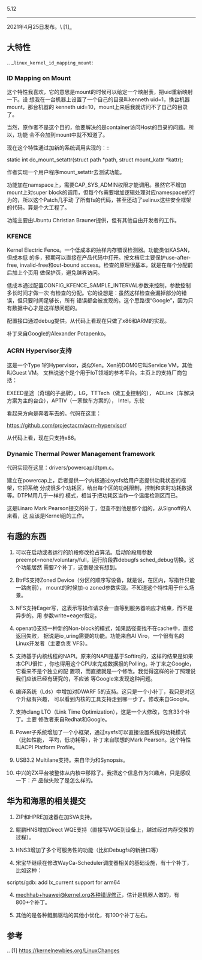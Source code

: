     
5.12
****
  
2021年4月25日发布。\ [1]_

## 大特性

.. _`linux_kernel_id_mapping_mount`:

### ID Mapping on Mount

这个特性我喜欢，它的意思是mount的时候可以给定一个映射表，把uid重新映射一下。设
想我在一台机器上设置了一个自己的目录叫kenneth uid=1，换台机器mount，那台机器的
kenneth uid=10，mount上来后我就访问不了自己的目录了。

当然，原作者不是这个目的，他要解决的是container访问Host的目录的问题。所以，功能
会不会加到mount中就不知道了。

现在这个特性通过加新的系统调用实现的：::

  static int do_mount_setattr(struct path *path, struct mount_kattr *kattr);

作者实现一个用户程序mount_setattr去测试功能。

功能加在namspace上，需要CAP_SYS_ADMIN权限才能调用。虽然它不增加mount上对super
block的调用，但每个fs需要增加逻辑处理对应namespace的行为的，所以这个Patch几乎动
了所有fs的代码，甚至还动了selinux这些安全框架的代码。算是个大工程了。

功能主要由Ubuntu Christian Brauner提供，但有其他自由开发者的工作。

### KFENCE


Kernel Electric Fence。一个低成本的抽样内存错误检测器。功能类似KASAN，但成本低
的多，预期可以直接在产品代码中打开。按文档它主要保护use-after-free,
invalid-free和out-bound access。检查的原理很基本，就是在每个分配前后加上个页用
做保护页，避免越界访问。

低成本通过配置CONFIG_KFENCE_SAMPLE_INTERVAL参数来控制，参数控制多长时间才做一次
有检查的分配。它的设想是：虽然这样检查会漏掉部分的错误，但只要时间足够长，所有
错误都会被发现的。这个思路很“Google”，因为只有数据中心才是这样想问题的。

配置接口通过debug提供。从代码上看现在只做了x86和ARM的实现。

补丁来自Google的Alexander Potapenko。

### ACRN Hypervisor支持


这是一个Type 1的Hypervisor，类似Xen。Xen的DOM0它叫Service VM，其他叫Guest VM。
文档说这个是个用于IoT领域的参考平台。主页上的支持厂商包括：

  EXEED星途（奇瑞的子品牌），LG，TTTech（做工业控制的），
  ADLink（车解决方案为主的台企），APTIV（一家做车方案的），
  Intel，东软

看起来方向是奔着车去的。代码在这里：

  https://github.com/projectacrn/acrn-hypervisor/

从代码上看，现在只支持x86。

### Dynamic Thermal Power Management framework


代码实现在这里：drivers/powercap/dtpm.c。

建立在powercap上，后者提供一个内核通过sysfs给用户态提供功耗状态的框架，它把系统
分成很多个功耗区，给出每个区的功耗限制，控制和实时功耗数据等。DTPM用几乎一样的
模式，相当于把功耗区当作一个温度检测区而已。

这是Linaro Mark Pearson提交的补丁，但查不到他是那个组的，从Signoff的人来看，这
应该是Kernel组的工作。

## 有趣的东西

1. 可以在启动或者运行的阶段修改抢占算法。启动阶段用参数
  preempt=none/voluntary/full，运行阶段靠debugfs sched_debug切换。这个功能居然
  需要7个补丁，这倒是没有想到。

2. BtrFS支持Zoned Device（分区的顺序写设备，就是说，在区内，写指针只能一路向前），
  mount的时候加-o zoned参数实现。不知道这个特性用于什么场景。

3. NFS支持Eager写，这表示写操作请求会一直等到服务器响应才结束，而不是异步的。用
  参数write=eager指定。

4. openat()支持一种新的Non-block的模式，如果路径查找不在cache中，直接返回失败，
  据说是io_uring需要的功能。功能来自Al Viro，一个很有名的Linux开发者（主要负责
  VFS）。

5. 支持基于内核线程的NAPI。原来的NAPI是基于Softirq的，这样的结果是如果本CPU很忙
  ，你也得用这个CPU来完成数据报的Polling。补丁来之Google，它看来不是个独立的配
  置项，而直接就是一个修改。我觉得这样的补丁照理说我们应该已经有研究的，不应该
  等Google来发现这种问题。

6. 编译系统（Lds）中增加对DWARF 5的支持。这只是一个小补丁，我只是对这个升级有兴趣，
  可以看到内核的工具支持走到哪一步了。修改来自Google。

7. 支持clang LTO（Link Time Optimization），这是一个大修改，包含33个补丁。主要
  修改者来自Redhat和Google。

8. Power子系统增加了一个小框架，通过sysfs可以直接设置系统的功耗模式（比如性能，
  平均，低功耗等），补丁来自联想的Mark Pearson。这个特性叫ACPI Platform
  Profile。

9. USB3.2 Multilane支持。来自华为和Synopsis。

10. 中兴的ZX平台被整体从内核中移除了。我把这个信息作为兴趣点，只是感叹一下：产
  品做失败了是怎么样的。
  
## 华为和海思的相关提交

1. ZIP和HPRE加速器在加SVA支持。

2. 鲲鹏HNS增加Direct WQE支持（直接写WQE到设备上，越过经过内存交换的过程）。

3. HNS3增加了多个可服务性的功能（比如Debugfs的新接口等）

3. 宋宝华继续在修改WayCa-Scheduler调度器相关的基础设施，有十个补丁，比如这种：

  scripts/gdb: add lx_current support for arm64

4. mechhab+huawei@kernel.org各种错误修正，估计是机器人做的，有800+个补丁。

5. 其他的是各种鲲鹏驱动的其他小优化，有100个补丁左右。
  
## 参考
.. [1] https://kernelnewbies.org/LinuxChanges
